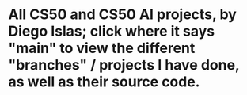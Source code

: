 # All CS50 and CS50 AI projects, by Diego Islas; click where it says "main" to view the different "branches" / projects I have done, as well as their source code.
